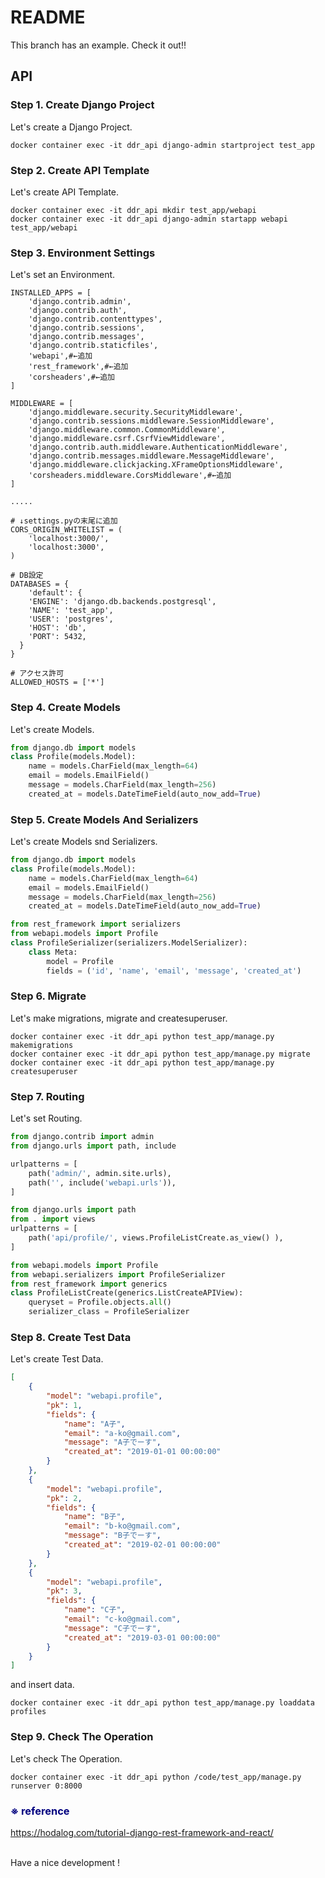 # README

This branch has an example.
Check it out!!

## API

### Step 1. Create Django Project
Let's create a Django Project.

```
docker container exec -it ddr_api django-admin startproject test_app
```

### Step 2. Create API Template
Let's create API Template.

```
docker container exec -it ddr_api mkdir test_app/webapi
docker container exec -it ddr_api django-admin startapp webapi test_app/webapi
```

### Step 3. Environment Settings
Let's set an Environment.

```
INSTALLED_APPS = [
    'django.contrib.admin',
    'django.contrib.auth',
    'django.contrib.contenttypes',
    'django.contrib.sessions',
    'django.contrib.messages',
    'django.contrib.staticfiles',
    'webapi',#←追加
    'rest_framework',#←追加
    'corsheaders',#←追加
]

MIDDLEWARE = [
    'django.middleware.security.SecurityMiddleware',
    'django.contrib.sessions.middleware.SessionMiddleware',
    'django.middleware.common.CommonMiddleware',
    'django.middleware.csrf.CsrfViewMiddleware',
    'django.contrib.auth.middleware.AuthenticationMiddleware',
    'django.contrib.messages.middleware.MessageMiddleware',
    'django.middleware.clickjacking.XFrameOptionsMiddleware',
    'corsheaders.middleware.CorsMiddleware',#←追加
]

.....

# ↓settings.pyの末尾に追加
CORS_ORIGIN_WHITELIST = (
    'localhost:3000/',
    'localhost:3000',
)

# DB設定
DATABASES = {
    'default': {
    'ENGINE': 'django.db.backends.postgresql',
    'NAME': 'test_app',
    'USER': 'postgres',
    'HOST': 'db',
    'PORT': 5432,
  }
}

# アクセス許可
ALLOWED_HOSTS = ['*']
```

### Step 4. Create Models
Let's create Models.

```python:webapi/models.py
from django.db import models
class Profile(models.Model):
    name = models.CharField(max_length=64)
    email = models.EmailField()
    message = models.CharField(max_length=256)
    created_at = models.DateTimeField(auto_now_add=True)
```

### Step 5. Create Models And Serializers
Let's create Models snd Serializers.

```python:webapi/models.py
from django.db import models
class Profile(models.Model):
    name = models.CharField(max_length=64)
    email = models.EmailField()
    message = models.CharField(max_length=256)
    created_at = models.DateTimeField(auto_now_add=True)
```

```python:webapi/serializers.py
from rest_framework import serializers
from webapi.models import Profile
class ProfileSerializer(serializers.ModelSerializer):
    class Meta:
        model = Profile
        fields = ('id', 'name', 'email', 'message', 'created_at')
```

### Step 6. Migrate
Let's make migrations, migrate and createsuperuser.

```
docker container exec -it ddr_api python test_app/manage.py makemigrations
docker container exec -it ddr_api python test_app/manage.py migrate
docker container exec -it ddr_api python test_app/manage.py createsuperuser
```

### Step 7. Routing
Let's set Routing.

```python:test_app/urls.py
from django.contrib import admin
from django.urls import path, include

urlpatterns = [
    path('admin/', admin.site.urls),
    path('', include('webapi.urls')),
]
```

```python:webapi/urls.py
from django.urls import path
from . import views
urlpatterns = [
    path('api/profile/', views.ProfileListCreate.as_view() ),
]
```

```python:webapi/views.py
from webapi.models import Profile
from webapi.serializers import ProfileSerializer
from rest_framework import generics
class ProfileListCreate(generics.ListCreateAPIView):
    queryset = Profile.objects.all()
    serializer_class = ProfileSerializer
```

### Step 8. Create Test Data
Let's create Test Data.

```json:webapi/fixtures/profiles.json
[
    {
        "model": "webapi.profile",
        "pk": 1,
        "fields": {
            "name": "A子",
            "email": "a-ko@gmail.com",
            "message": "A子でーす",
            "created_at": "2019-01-01 00:00:00"
        }
    },
    {
        "model": "webapi.profile",
        "pk": 2,
        "fields": {
            "name": "B子",
            "email": "b-ko@gmail.com",
            "message": "B子でーす",
            "created_at": "2019-02-01 00:00:00"
        }
    },
    {
        "model": "webapi.profile",
        "pk": 3,
        "fields": {
            "name": "C子",
            "email": "c-ko@gmail.com",
            "message": "C子でーす",
            "created_at": "2019-03-01 00:00:00"
        }
    }
]
```

and insert data.
```
docker container exec -it ddr_api python test_app/manage.py loaddata profiles
```

### Step 9. Check The Operation
Let's check The Operation.
```
docker container exec -it ddr_api python /code/test_app/manage.py runserver 0:8000
```

### <font color="Navy">※ reference</font><br>
https://hodalog.com/tutorial-django-rest-framework-and-react/

<br>
Have a nice development !
